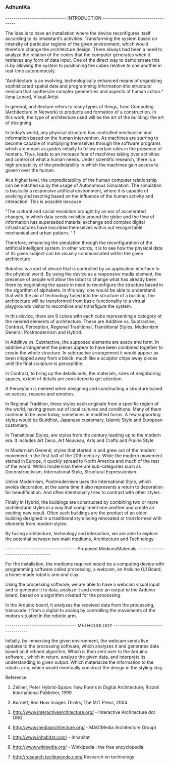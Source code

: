 ### AdhunIKa



------------------------------ INTRODUCTION -----------------------------------

The idea is to have an installation where the device reconfigures itself according to its inhabitant’s activities. Transforming the system based on intensity of particular regions of the given environment, which would therefore change the architecture design. There always had been a need to analyze the relation of the codes that the computer generates when it retrieves any form of data input. One of the direct way to demonstrate this is by allowing the system to positioning the cubes relative to one another in real-time autonomously.

“Architecture is an evolving, technologically enhanced means of organizing sophisticated spatial data and programming information into structural medium that synthesize complex geometries and aspects of human action.“
Iiona Lenard, Visual Artist

In general, architecture refers to many types of things, from Computing (Architecture in Network) to products and formation of a construction. In this work, the type of architecture used will be the art of the building: the art of designing.

In today’s world, any physical structure has controlled mechanism and information based on the human intervention. 	As machines are starting to become capable of multiplying themselves through the software programs which are meant as guides initially to follow certain rules in the presence of humans. Thus, leads to an increase fear of machines taking over activities and control of what a human needs. Under scientific research, there is a high probability of the predictability in which the machines gain access to govern over the human.

At a higher level, the unpredictability of the human computer relationship can be notched up by the usage of Autonomous Simulation. The simulation is basically a responsive artificial environment, where it is capable of evolving and reacting based on the influence of the human activity and interaction. This is possible because 

“The cultural and social revolution brought by an ear of accelerated changes, in which data seeds invisibly around the globe and the flow of information has superseded material exchange and complex digital infrastructures have inscribed themselves within out recognizable mechanical and urban pattern. “  1

Therefore, enhancing the simulation through the reconfiguration of the artificial intelligent system. In other words, it is to see how the physical data of its given subject can be visually communicated within the given architecture.

Robotics is a sort of device  that is controlled by an application interface to the physical world. By using the device as a responsive media element, the presence of people will allow the robot to change what has already been there by negotiating the space in need to reconfigure the structure based in the algorithm of alphabets. In this way, one would be able to understand that with the aid of technology fused into the structure of a building, the architecture will be transformed from basic functionality to a virtual playgrounds visitor to recombine and transfigure the system.

In this device, there are 9 cubes with each cube representing a category of the needed elements of architecture. These are Additive vs. Subtractive, Contrast, Perception, Regional Traditional, Transitional Styles, Modernism General, Postmodernism and Hybrid.

In Additive vs. Subtractive, the supposed elements are space and form. In additive arrangement the pieces appear to have been combined together to create the whole structure. In subtractive arrangement it would appear as been chipped away from a block, much like a sculptor chips away pieces until the final sculpture is perceptible. 

In Contrast, to bring up the details outs, the materials, sizes of neighboring spaces, extent of details are considered to get attention.

A Perception is needed when designing and constructing a structure based on senses, reasons and emotion.

	
In Regional Tradition, these styles each originate from a specific region of the world, having grown out of local cultures and conditions. Many of them continue to be used today, sometimes in modified forms. A few supporting styles would be Buddhist, Japanese customary, Islamic Style and European customary.
	
In Transitional Styles, are styles from the century leading up to the modern era. It includes Art Deco, Art Nouveau, Arts and Crafts and Prairie Style.

In Modernism General, styles that started in and grew out of the modern movement in the first half of the 20th century. While the modern movement started in Europe, it quickly spread to North America and much of the rest of the world. Within modernism there are sub-categories such as Deconstructivism, International Style, Structural Expressionism.

Unlike Modernism, Postmodernism uses the International Style, which avoids decoration, at the same time it also represents a return to decoration for beautification. And often intentionally tries to contrast with other styles.

Finally in Hybrid, the buildings are constructed by combining two or more architectural styles in a way that compliment one another and create an exciting new result. Often such buildings are the product of an older building designed in a traditional style being renovated or transformed with elements from modern styles.

By fusing architecture, technology and interaction, we are able to explore the potential between two main mediums, Architecture and Technology.


----------------------------------- Proposed Medium/Materials -----------------------------------

For the installation, the mediums required would be a computing device with programming software called processing, a webcam, an Arduino O/I Board, a home-made robotic arm and clay.

Using the processing software, we are able to have a webcam visual input and to generate it to data, analyze it and create an output to the Arduino board, based on a algorithm created for the processing. 

In the Arduino board, it analyzes the received data from the processing, transcode it from a digital to analog by controlling the movements of the motors situated in the robotic arm.


----------------------------------- METHODOLOGY -----------------------------------

Initially, by immersing the given environment, the webcam sends live updates to the processing software, which analyzes it and generates data based on it refined algorithm, Which is then sent over to the Arduino software., which in return, analyze the given data, and interprets its understanding to given output. Which materialize the information to the robotic arm, which would eventually construct the design in the styling clay.



Reference


1.	Zellner, Peter Hybrid-Space: New Forms in Digital Architecture; Rizzoli International Publisher, 1999

2.	Burnett, Ron How Images Thinks; The MIT Press, 2004

3.	http://www.interactivearchitecture.org/ - Interactive Architecture dot ORG

4.	http://www.mediaarchitecture.org/ - MAG(Media Architecture Group)

5.	http://www.inhabitat.com/ - Inhabitat

6.	http://www.wikipedia.org/ - Winkipedia : the free encyclopedia

7.	http://research.techkwondo.com/  Research on technology
